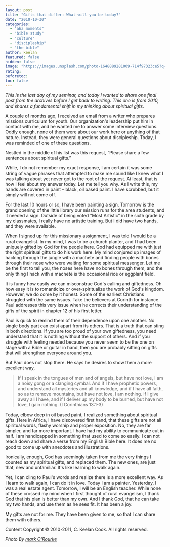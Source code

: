 ```yaml
---
layout: post
title: "Gifts that differ: What will you be today?"
date: "2010-10-30"
categories: 
  - "aha moments"
  - "bible study"
  - "culture"
  - "discipleship"
  - "the bible"
author: keelan
featured: false
hidden: false
image: "https://images.unsplash.com/photo-1648889281009-714f97323ce5?q=80&w=2070&auto=format&fit=crop&ixlib=rb-4.0.3&ixid=M3wxMjA3fDB8MHxwaG90by1wYWdlfHx8fGVufDB8fHx8fA%3D%3D"
rating:
beforetoc:
toc: false
---
```


_This is the last day of my seminar, and today I wanted to share one final post from the archives before I get back to writing. This one is from 2010, and shares a fundamental shift in my thinking about spiritual gifts._

A couple of months ago, I received an email from a writer who prepares missions curriculum for youth. Our organization's leadership put him in contact with me, and he wanted me to answer some interview questions. Oddly enough, none of them were about our work here or anything of that nature. Instead, they were general questions about discipleship. Today, I was reminded of one of these questions.

Nestled in the middle of his list was this request, “Please share a few sentences about spiritual gifts.”

While, I do not remember my exact response, I am certain it was some string of vague phrases that attempted to make me sound like I knew what I was talking about yet never got to the root of the request. At least, that is how I feel about my answer today. Let me tell you why. As I write this, my hands are covered in paint – black, oil based paint. I have scrubbed, but it simply will not come off.

For the last 10 hours or so, I have been painting a sign. Tomorrow is the grand opening of the little library our mission runs for the area students, and it needed a sign. Outside of being voted “Most Artistic” in the sixth grade by my classmates, I really have no artistic training. But I did have two hands, and they were available.

When I signed up for this missionary assignment, I was told I would be a rural evangelist. In my mind, I was to be a church planter, and I had been uniquely gifted by God for the people here. God had equipped me with just the right spiritual gifts to do his work here. My mind conjured up images of hacking through the jungle with a machete and finding people with bones through their nose who were waiting for some spiritual messenger. Let me be the first to tell you, the noses here have no bones through them, and the only thing I hack with a machete is the occasional rice or eggplant field.

It is funny how easily we can misconstrue God's calling and giftedness. Oh how easy it is to romanticize or over-spiritualize the work of God's kingdom. However, we do come by it honest. Some of the earliest Christians struggled with the same issues. Take the believers at Corinth for instance. Paul addresses this very issue when he corrects their understanding of the gifts of the spirit in chapter 12 of his first letter.

Paul is quick to remind them of their dependence upon one another. No single body part can exist apart from its others. That is a truth that can sting in both directions. If you are too proud of your own giftedness, you need understand that it is nothing without the support of others. And if you struggle with feeling needed because you never seem to be the one on stage with a Bible or guitar in hand, then you are probably sitting on gifts that will strengthen everyone around you.

But Paul does not stop there. He says he desires to show them a more excellent way,

> If I speak in the tongues of men and of angels, but have not love, I am a noisy gong or a clanging cymbal. And if I have prophetic powers, and understand all mysteries and all knowledge, and if I have all faith, so as to remove mountains, but have not love, I am nothing. If I give away all I have, and if I deliver up my body to be burned, but have not love, I gain nothing. (I Corinthians 13:1-3)

Today, elbow deep in oil based paint, I realized something about spiritual gifts. Here in Africa, I have discovered first hand, that these gifts are not all spiritual words, flashy worship and proper exposition. No, they are far simpler, and far more important. I have had my ability to communicate cut in half. I am handicapped in something that used to come so easily. I can not reach down and share a verse from my English Bible here. It does me no good to come up with anecdotes and illustrations.

Ironically, enough, God has seemingly taken from me the very things I counted as my spiritual gifts, and replaced them. The new ones, are just that, new and unfamiliar. It's like learning to walk again.

Yet, I can cling to Paul's words and realize there is a more excellent way. As I learn to walk again, I can do it in love. Today I am a painter. Yesterday, I was a real estate agent. Tomorrow, I will be an English teacher. While none of these crossed my mind when I first thought of rural evangelism, I thank God that his plan is better than my own. And I thank God, that he can take my two hands, and use them as he sees fit. It has been a joy.

My gifts are not for me. They have been given to me, so that I can share them with others.

Content Copyright © 2010-2011, C. Keelan Cook. All rights reserved.

_Photo By [mark O'Rourke](http://www.flickr.com/photos/49197794@N06/5669658122/)_
